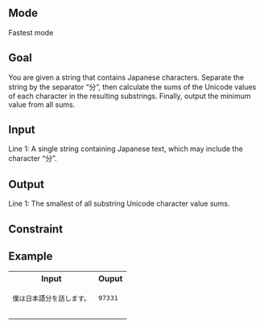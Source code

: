 ## Mode
Fastest mode

## Goal
You are given a string that contains Japanese characters. Separate the string by the separator “分”, then calculate the sums of the Unicode values of each character in the resulting substrings. Finally, output the minimum value from all sums.

## Input
Line 1: A single string containing Japanese text, which may include the character “分”.

## Output
Line 1: The smallest of all substring Unicode character value sums.

## Constraint


## Example
<table>
  <tr>
    <th>Input</th>
    <th>Ouput</th>
  </tr>
  <tr>
    <td>
      <pre>
僕は日本語分を話します。
      </pre>
    </td>
    <td>
     <pre>
97331
     </pre>
    </td>
  </tr>
</table>
